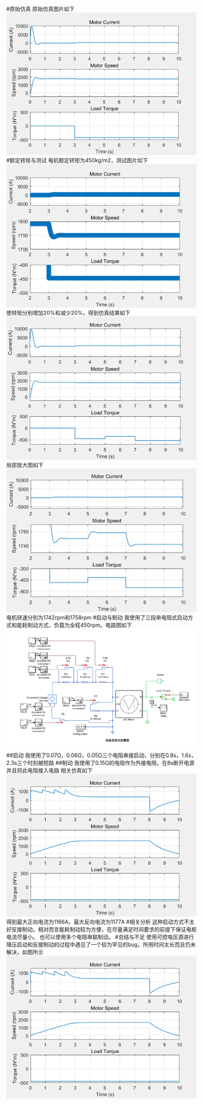 #原始仿真
原始仿真图片如下![](./image/1.png)
#额定转矩与测试
电机额定转矩为450kg/m2，测试图片如下 ![](./image/2.png)
使转矩分别增加20%和减少20%，得到仿真结果如下 ![](./image/3.png)
局部放大图如下 ![](./image/4.png)
电机转速分别为1742rpm和1758rpm
#启动与制动
我使用了三段串电阻式启动方式和能耗制动方式，负载为全程450rpm。电路图如下 ![](./image/7.png)
##启动
我使用了0.07Ω，0.06Ω，0.05Ω三个电阻串接启动，分别在0.8s，1.6s，2.3s三个时刻被短路
##制动
我使用了0.15Ω的电阻作为外接电阻，在8s断开电源并且将此电阻接入电路 
相关仿真如下![](./image/6.png)
得到最大正向电流为1166A，最大反向电流为1177A
#相关分析
这种启动方式不太好反接制动，相对而言能耗制动较为方便，在尽量满足时间要求的前提下保证电枢电流尽量小。 
也可以使用多个电阻串联制动。
#总结与不足
使用可控电压源进行降压启动和反接制动的过程中遇见了一个较为罕见的bug，所用时间太长而且仍未解决，如图所示![](./image/6.png)
